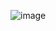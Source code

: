 

![image](https://user-images.githubusercontent.com/65892342/217237693-3c31c7e0-01a1-4dd4-96d1-d1ddb38c3855.png)
